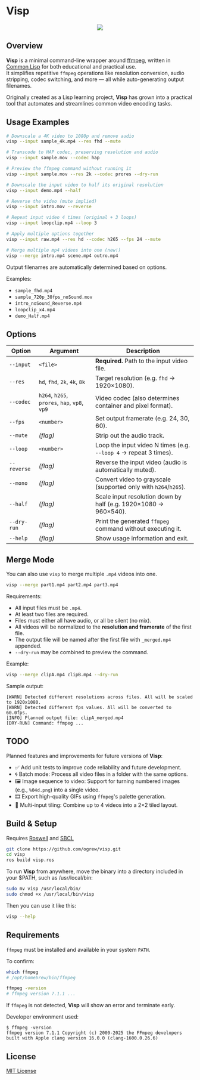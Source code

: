 # Visp

<p align="center">
  <img src="https://github.com/user-attachments/assets/22a5fa59-f266-485c-aa3b-e83ddb992c7c" />
</p>

## Overview

**Visp** is a minimal command-line wrapper around [ffmpeg](https://ffmpeg.org), written in [Common Lisp](https://common-lisp.net) for both educational and practical use.  
It simplifies repetitive `ffmpeg` operations like resolution conversion, audio stripping, codec switching, and more — all while auto-generating output filenames.

Originally created as a Lisp learning project, **Visp** has grown into a practical tool that automates and streamlines common video encoding tasks.

## Usage Examples

```bash
# Downscale a 4K video to 1080p and remove audio
visp --input sample_4k.mp4 --res fhd --mute

# Transcode to HAP codec, preserving resolution and audio
visp --input sample.mov --codec hap

# Preview the ffmpeg command without running it
visp --input sample.mov --res 2k --codec prores --dry-run

# Downscale the input video to half its original resolution
visp --input demo.mp4 --half

# Reverse the video (mute implied)
visp --input intro.mov --reverse

# Repeat input video 4 times (original + 3 loops)
visp --input loopclip.mp4 --loop 3

# Apply multiple options together
visp --input raw.mp4 --res hd --codec h265 --fps 24 --mute

# Merge multiple mp4 videos into one (new!)
visp --merge intro.mp4 scene.mp4 outro.mp4
```

Output filenames are automatically determined based on options.

Examples:

- `sample_fhd.mp4`
- `sample_720p_30fps_noSound.mov`
- `intro_noSound_Reverse.mp4`
- `loopclip_x4.mp4`
- `demo_Half.mp4`

## Options

| Option      | Argument                                      | Description                                                      |
| ----------- | --------------------------------------------- | ---------------------------------------------------------------- |
| `--input`   | `<file>`                                      | **Required.** Path to the input video file.                      |
| `--res`     | `hd`, `fhd`, `2k`, `4k`, `8k`                 | Target resolution (e.g. `fhd` → 1920×1080).                      |
| `--codec`   | `h264`, `h265`, `prores`, `hap`, `vp8`, `vp9` | Video codec (also determines container and pixel format).        |
| `--fps`     | `<number>`                                    | Set output framerate (e.g. 24, 30, 60).                          |
| `--mute`    | _(flag)_                                      | Strip out the audio track.                                       |
| `--loop`    | `<number>`                                    | Loop the input video N times (e.g. `--loop 4` → repeat 3 times). |
| `--reverse` | _(flag)_                                      | Reverse the input video (audio is automatically muted).          |
| `--mono`    | _(flag)_                                      | Convert video to grayscale (supported only with `h264`/`h265`).  |
| `--half`    | _(flag)_                                      | Scale input resolution down by half (e.g. 1920×1080 → 960×540).  |
| `--dry-run` | _(flag)_                                      | Print the generated `ffmpeg` command without executing it.       |
| `--help`    | _(flag)_                                      | Show usage information and exit.                                 |

## Merge Mode

You can also use `visp` to merge multiple `.mp4` videos into one.

```bash
visp --merge part1.mp4 part2.mp4 part3.mp4
```

Requirements:

- All input files must be `.mp4`.
- At least two files are required.
- Files must either all have audio, or all be silent (no mix).
- All videos will be normalized to the **resolution and framerate** of the first file.
- The output file will be named after the first file with `_merged.mp4` appended.
- `--dry-run` may be combined to preview the command.

Example:

```bash
visp --merge clipA.mp4 clipB.mp4 --dry-run
```

Sample output:

```text
[WARN] Detected different resolutions across files. All will be scaled to 1920x1080.
[WARN] Detected different fps values. All will be converted to 60.0fps.
[INFO] Planned output file: clipA_merged.mp4
[DRY-RUN] Command: ffmpeg ...
```

## TODO

Planned features and improvements for future versions of **Visp**:

- ✅ Add unit tests to improve code reliability and future development.
- 🌀 Batch mode: Process all video files in a folder with the same options.
- 🖼 Image sequence to video: Support for turning numbered images (e.g., `%04d.png`) into a single video.
- 🎞 Export high-quality GIFs using `ffmpeg`'s palette generation.
- 🧩 Multi-input tiling: Combine up to 4 videos into a 2×2 tiled layout.

## Build & Setup

Requires [Roswell](https://github.com/roswell/roswell) and [SBCL](http://www.sbcl.org)

```bash
git clone https://github.com/ogrew/visp.git
cd visp
ros build visp.ros
```

To run **Visp** from anywhere, move the binary into a directory included in your $PATH, such as /usr/local/bin:

```bash
sudo mv visp /usr/local/bin/
sudo chmod +x /usr/local/bin/visp
```

Then you can use it like this:

```bash
visp --help
```

## Requirements

`ffmpeg` must be installed and available in your system `PATH`.

To confirm:

```bash
which ffmpeg
# /opt/homebrew/bin/ffmpeg

ffmpeg -version
# ffmpeg version 7.1.1 ...
```

If `ffmpeg` is not detected, **Visp** will show an error and terminate early.

Developer environment used:

```
$ ffmpeg -version
ffmpeg version 7.1.1 Copyright (c) 2000-2025 the FFmpeg developers
built with Apple clang version 16.0.0 (clang-1600.0.26.6)
```

## License

[MIT License](https://github.com/ogrew/visp/blob/main/LICENSE)
